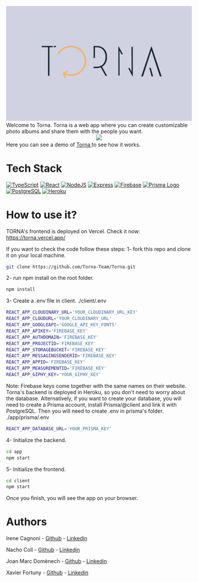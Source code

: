 <div align=center>
<img src='./client/src/Images/logobackgroundgray.jpg'>
</div>
Welcome to Torna. Torna is a web app where you can create customizable photo albums and share them with the people you want.


<div align='center'>
<img src='https://i.ibb.co/yg3MDpt/demo.png'/>
</div>
Here you can see a demo of <a href="https://www.youtube.com/watch?v=BEH7flzC24M&ab_channel=XaviFortuny"> Torna </a> to see how it works.


# Tech Stack
<a href="https://www.typescriptlang.org/" target="_blank" rel="noreferrer"><img src="https://raw.githubusercontent.com/danielcranney/readme-generator/main/public/icons/skills/typescript-colored.svg" width="36" height="36" alt="TypeScript" /></a>
<a href="https://reactjs.org/" target="_blank" rel="noreferrer"><img src="https://raw.githubusercontent.com/danielcranney/readme-generator/main/public/icons/skills/react-colored.svg" width="36" height="36" alt="React" /></a>
<a href="https://nodejs.org/en/" target="_blank" rel="noreferrer"><img src="https://raw.githubusercontent.com/danielcranney/readme-generator/main/public/icons/skills/nodejs-colored.svg" width="36" height="36" alt="NodeJS" /></a>
<a href="https://expressjs.com/" target="_blank" rel="noreferrer"><img src="https://raw.githubusercontent.com/danielcranney/readme-generator/main/public/icons/skills/express-colored.svg" width="36" height="36" alt="Express" /></a>
<a href="https://firebase.google.com/" target="_blank" rel="noreferrer"><img src="https://raw.githubusercontent.com/danielcranney/readme-generator/main/public/icons/skills/firebase-colored.svg" width="36" height="36" alt="Firebase" /></a>
<a href="https://www.prisma.io/">   <img src="https://avatars.githubusercontent.com/u/17219288?s=280&v=4" alt="Prisma Logo" width="36" height="36"/></a>
<a href="https://www.postgresql.org/" target="_blank" rel="noreferrer"><img src="https://raw.githubusercontent.com/danielcranney/readme-generator/main/public/icons/skills/postgresql-colored.svg" width="36" height="36" alt="PostgreSQL" /></a>
<a href="https://www.heroku.com/" target="_blank" rel="noreferrer"><img src="https://raw.githubusercontent.com/danielcranney/readme-generator/main/public/icons/skills/heroku-colored.svg" width="36" height="36" alt="Heroku" /></a>

# How to use it?
TORNA's frontend is deployed on Vercel. Check it now: https://torna.vercel.app/

If you want to check the code follow these steps:
1- fork this repo and clone it on your local machine. 
```bash
git clone https://github.com/Torna-Team/Torna.git
```
2- run npm install on the root folder.
```bash
npm install
```
3- Create a .env file in client.
./client/.env
```bash
REACT_APP_CLOUDINARY_URL='YOUR_CLOUDINARY_URL_KEY'
REACT_APP_CLOUDURL='YOUR_CLOUDINARY_URL'
REACT_APP_GOOGLEAPI='GOOGLE_API_KEY_FONTS'
REACT_APP_APIKEY='FIREBASE_KEY'
REACT_APP_AUTHDOMAIN='FIREBASE_KEY'
REACT_APP_PROJECTID='FIREBASE_KEY'
REACT_APP_STORAGEBUCKET='FIREBASE_KEY'
REACT_APP_MESSAGINGSENDERID='FIREBASE_KEY'
REACT_APP_APPID='FIREBASE_KEY'
REACT_APP_MEASUREMENTID='FIREBASE_KEY'
REACT_APP_GIPHY_KEY='YOUR_GIPHY_KEY'
```
Note: Firebase keys come together with the same names on their website.
Torna's backend is deployed in Heroku, so you don't need to worry about the database. Alternatively, if you want to create your database, you will need to create a Prisma account, install Prisma/@client and link it with PostgreSQL. Then you will need to create .env in prisma's folder.
./app/prisma/.env
```bash
REACT_APP_DATABASE_URL='YOUR_PRISMA_KEY'
```
4- Initialize the backend.
```bash
cd app
npm start
```
5- Initialize the frontend.
```bash
cd client
npm start
```
Once you finish, you will see the app on your browser.
<!-- 
# Generating data
Once that is done, you are ready to populate the database. Register a new user through the app interface. You will need to provide with a first name, a last name, an e-mail and a password. All info can be, of course, fake. You can also sign in with Google Auth. 
Once this is done, you should be able to see an empty profile. Click on create new album and let your creative do the rest. You will be able to share the album with people you want and keep editing it as many times you desire. 

# What can be improved?
There's always things to do! We would like to implement Stripe for premium users. And be able to edit the album with more than one user at the same time.
-->
# Authors
Irene Cagnoni - [Github](https://github.com/irenecgn) - [Linkedin](https://www.linkedin.com/in/irenecagnoni/) 

Nacho Coll - [Github](https://github.com/Nachcoll) - [Linkedin](https://www.linkedin.com/in/nachcoll)

Joan Marc Domènech - [Github](https://github.com/Mortyrise) - [Linkedin](https://www.linkedin.com/in/joanmarc-domenech/)

Xavier Fortuny - [Github](https://github.com/xfortunyi) - [Linkedin](https://www.linkedin.com/in/xavifortuny/)
